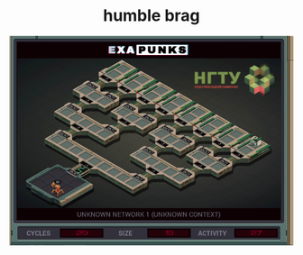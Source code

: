 <h1 align="center">humble brag</h1>

<div align="center">

![](gifs/EXAPUNKS%20-%20UNKNOWN%20NETWORK%201%20(29,%2019,%2027,%202021-01-24-13-58-55).gif)
</div>